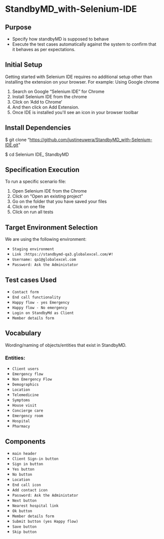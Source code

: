 # StandbyMD_with-Selenium-IDE

## Purpose
* Specify how standbyMD is supposed to behave
* Execute the test cases automatically  against the system to confirm that it behaves as per expectations.

## Initial Setup

Getting started with Selenium IDE requires no additional setup other than installing the extension on your browser. 
For example: Using Google chrome

1. Search on Google “Selenium IDE” for Chrome
2. Install Selenium IDE from the chrome
3. Click on ‘Add to Chrome‘ 
4. And then click on Add Extension.
5. Once IDE is installed you'll see an icon in your browser toolbar 

## Install Dependencies

$ git clone “https://github.com/justineuwera/StandbyMD_with-Selenium-IDE.git" 

$ cd Selenium IDE_ StandbyMD 

## Specification Execution

To run a specific scenario file:
1. Open Selenium IDE from the Chrome
2. Click on “Open an existing project” 
3. Go on the folder that you have saved your files
4. Click on one file 
5. Click on run all tests

## Target Environment Selection

We are using the following environment:
* `Staging environment`
* `Link :https://standbymd-qa3.globalexcel.com/#!`
* `Username: qa1@globalexcel.com`
* `Password: Ask the Administator `

## Test cases Used

* `Contact form`
* `End call functionality`
* `Happy flow - yes Emergency`
* `Happy flow - No emergency`
* `Login on StandbyMd as Client`
* `Member details form `

## Vocabulary

Wording/naming of objects/entities that exist in StandbyMD.

### Entities:

* `Client users`
* `Emergency flow`
* `Non Emergency Flow`
* `Demographics`
* `Location `
* `Telemedicine `
* `Symptoms`
* `House visit `
* `Concierge care`
* `Emergency room`
* `Hospital`
* `Pharmacy `
 
## Components

* `main header`
* `Client Sign-in button `
* `Sign in button`
* `Yes button `
* `No button`
* `Location `
* `End call icon`
* `Add contact icon `
* `Password: Ask the Administator `
* `Next button `
* `Nearest hospital link`
* `Ok button `
* `Member details form`
* `Submit button (yes Happy flow) `
* `Save button `
* `Skip button `
